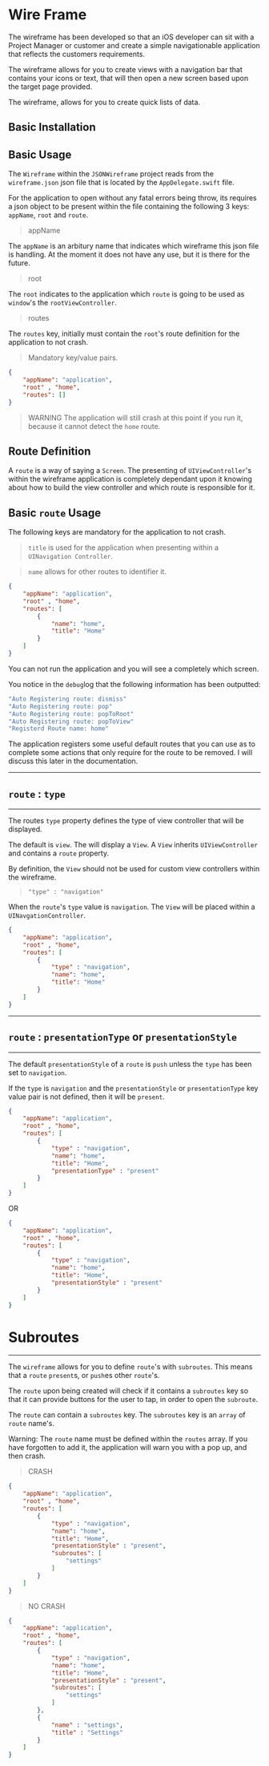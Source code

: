 # Wire Frame

The wireframe has been developed so that an iOS developer can sit with a Project Manager or customer and create a simple navigationable application that reflects the customers requirements.

The wireframe allows for you to create views with a navigation bar that contains your icons or text, that will then open a new screen based upon the target page provided.

The wireframe, allows for you to create quick lists of data.

## Basic Installation

## Basic Usage

The `Wireframe` within the  `JSONWireframe` project reads from the `wireframe.json` json file that is located by the `AppDelegate.swift` file.

For the application to open without any fatal errors being throw, its requires a json object to be present within the file containing the following 3 keys: `appName`, `root` and `route`.

> appName

The `appName` is an arbitury name that indicates which wireframe this json file is handling. At the moment it does not have any use, but it is there for the future.

> root

The `root` indicates to the application which `route` is going to be used as `window`'s the `rootViewController`.

> routes

The `routes` key, initially must contain the `root`'s route definition for the application to not crash.

> Mandatory key/value pairs.

```json
{
    "appName": "application",
    "root" , "home",
    "routes": []
}
```

> WARNING
The application will still crash at this point if you run it, because it cannot detect the `home` route.

## Route Definition

A `route` is a way of saying a `Screen`.
The presenting of `UIViewController`'s within the wireframe application is completely dependant upon it knowing about how to build the view controller and which route is responsible for it.

## Basic `route` Usage

The following keys are mandatory for the application to not crash.

> `title` is used for the application when presenting within a `UINavigation Controller`.

> `name` allows for other routes to identifier it.

```json
{
    "appName": "application",
    "root" , "home",
    "routes": [
        {
            "name": "home",
            "title": "Home"
        }
    ]
}

```

You can not run the application and you will see a completely which screen.

You notice in the `debug`log that the following information has been outputted:

```bash
"Auto Registering route: dismiss"
"Auto Registering route: pop"
"Auto Registering route: popToRoot"
"Auto Registering route: popToView"
"Registerd Route name: home"
```

The application registers some useful default routes that you can use as to complete some actions that only require for the route to be removed. I will discuss this later in the documentation.

---

## `route` : `type`

---


The routes `type` property defines the type of view controller that will be displayed.

The default is `view`. The will display a `View`. A `View` inherits `UIViewController` and contains a `route` property.

By definition, the `View` should not be used for custom view controllers within the wireframe. 

> `"type" : "navigation"`

When the `route`'s `type` value is `navigation`. The `View` will be placed within a `UINavgationController`.

```json
{
    "appName": "application",
    "root" , "home",
    "routes": [
        {
            "type" : "navigation",
            "name": "home",
            "title": "Home"
        }
    ]
}

```

---

## `route` : `presentationType` or `presentationStyle`
---

The default `presentationStyle` of a `route` is `push` unless the `type` has been set to `navigation`. 

If the `type` is `navigation` and the `presentationStyle` or `presentationType` key value pair is not defined, then it will be `present`.

```json
{
    "appName": "application",
    "root" , "home",
    "routes": [
        {
            "type" : "navigation",
            "name": "home",
            "title": "Home",
            "presentationType" : "present"
        }
    ]
}
```

OR

```json
{
    "appName": "application",
    "root" , "home",
    "routes": [
        {
            "type" : "navigation",
            "name": "home",
            "title": "Home",
            "presentationStyle" : "present"
        }
    ]
}
```

# Subroutes

---

The `wireframe` allows for you to define `route`'s with `subroutes`. This means that a `route` `present`s, or `push`es other `route`'s.

The `route` upon being created will check if it contains a `subroutes` key so that it can provide buttons for the user to tap, in order to open the `subroute`.

The `route` can contain a `subroutes` key. The `subroutes` key is an `array` of `route` name's.

Warning: The `route` name must be defined within the `routes` array. If you have forgotten to add it, the application will warn you with a pop up, and then crash.

> CRASH

```json
{
    "appName": "application",
    "root" , "home",
    "routes": [
        {
            "type" : "navigation",
            "name": "home",
            "title": "Home",
            "presentationStyle" : "present",
            "subroutes": [
                "settings"
            ]
        }
    ]
}
```

> NO CRASH

```json
{
    "appName": "application",
    "root" , "home",
    "routes": [
        {
            "type" : "navigation",
            "name": "home",
            "title": "Home",
            "presentationStyle" : "present",
            "subroutes": [
                "settings"
            ]
        },
        {
            "name" : "settings",
            "title" : "Settings"
        }
    ]
}
```






 
